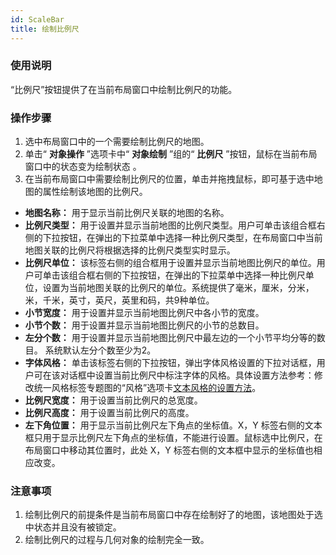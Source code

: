 ```yaml
---
id: ScaleBar
title: 绘制比例尺
---
```

### 使用说明

“比例尺”按钮提供了在当前布局窗口中绘制比例尺的功能。

### 操作步骤

  1. 选中布局窗口中的一个需要绘制比例尺的地图。
  2. 单击“ **对象操作** ”选项卡中“ **对象绘制** ”组的“ **比例尺** ”按钮，鼠标在当前布局窗口中的状态变为绘制状态 。
  3. 在当前布局窗口中需要绘制比例尺的位置，单击并拖拽鼠标，即可基于选中地图的属性绘制该地图的比例尺。
  * **地图名称：** 用于显示当前比例尺关联的地图的名称。
  * **比例尺类型：** 用于设置并显示当前地图的比例尺类型。用户可单击该组合框右侧的下拉按钮，在弹出的下拉菜单中选择一种比例尺类型，在布局窗口中当前地图关联的比例尺将根据选择的比例尺类型实时显示。
  * **比例尺单位：** 该标签右侧的组合框用于设置并显示当前地图比例尺的单位。用户可单击该组合框右侧的下拉按钮，在弹出的下拉菜单中选择一种比例尺单位，设置为当前地图关联的比例尺的单位。系统提供了毫米，厘米，分米，米，千米，英寸，英尺，英里和码，共9种单位。
  * **小节宽度：** 用于设置并显示当前地图比例尺中各小节的宽度。
  * **小节个数：** 用于设置并显示当前地图比例尺的小节的总数目。
  * **左分个数：** 用于设置并显示当前地图比例尺中最左边的一个小节平均分等的数目。 系统默认左分个数至少为2。
  * **字体风格：** 单击该标签右侧的下拉按钮，弹出字体风格设置的下拉对话框，用户可在该对话框中设置当前比例尺中标注字体的风格。具体设置方法参考：修改统一风格标签专题图的“风格”选项卡[文本风格的设置方法](../../Mapping/LabelMap/UniformLabelMapDia.html)。
  * **比例尺宽度：** 用于设置当前比例尺的总宽度。
  * **比例尺高度：** 用于设置当前比例尺的高度。
  * **左下角位置：** 用于显示当前比例尺左下角点的坐标值。X，Y 标签右侧的文本框只用于显示比例尺左下角点的坐标值，不能进行设置。鼠标选中比例尺，在布局窗口中移动其位置时，此处 X，Y 标签右侧的文本框中显示的坐标值也相应改变。

### 注意事项

  1. 绘制比例尺的前提条件是当前布局窗口中存在绘制好了的地图，该地图处于选中状态并且没有被锁定。
  2. 绘制比例尺的过程与几何对象的绘制完全一致。
